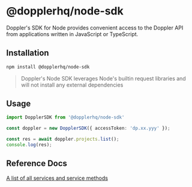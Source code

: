 # @dopplerhq/node-sdk

Doppler's SDK for Node provides convenient access to the Doppler API from applications written in JavaScript or TypeScript. 

## Installation

```sh
npm install @dopplerhq/node-sdk
```

> Doppler's Node SDK leverages Node's builtin request libraries and will not install any external dependencies

## Usage

```ts
import DopplerSDK from '@dopplerhq/node-sdk'

const doppler = new DopplerSDK({ accessToken: 'dp.xx.yyy' });

const res = await doppler.projects.list();
console.log(res);
```

## Reference Docs

[A list of all services and service methods](./src/services/README.MD)
